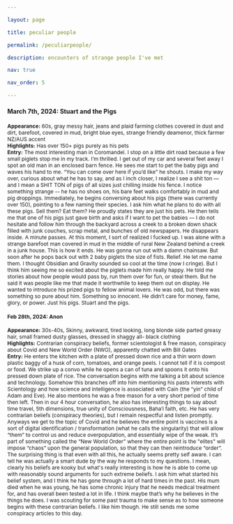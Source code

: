```yaml
---

layout: page

title: peculiar people

permalink: /peculiarpeople/

description: encounters of strange people I've met

nav: true

nav_order: 5

---
```

<h4>March 7th, 2024: Stuart and the Pigs</h4>
<div style="font-size: 12px;">

<b>Appearance:</b> 60s, gray messy hair, jeans and plaid farming clothes covered in dust and dirt, barefoot, covered in mud, bright blue eyes, strange friendly deamenor, thick farmer NZ/AUS accent<br>
<b>Highlights:</b> Has over 150+ pigs purely as his pets<br>
<b>Entry:</b> The most interesting man in Coromandel. I stop on a little dirt road because a few small piglets stop me in my track. I’m thrilled. I get out of my car and several feet away I spot an old man in an enclosed barn fence. He sees me start to pet the baby pigs and waves his hand to me. “You can come over here if you’d like” he shouts. I make my way over, curious about what he has to say, and as I inch closer, I realize I see a shit ton — and I mean a SHIT TON of pigs of all sizes just chilling inside his fence. I notice something strange -- he has no shoes on, his bare feet walks comfortably in mud and pig droppings. Immediately, he begins conversing about his pigs (there was currently over 150), pointing to a few naming their species. I ask him what he plans to do with all these pigs. Sell them? Eat them? He proudly states they are just his pets. He then tells me that one of his pigs just gave birth and asks if I want to pet the babies — I do not hesitate and follow him through the backyard across a creek to a broken down shack filled with junk couches, scrap metal, and bunches of old newspapers. He disappears inside. A minute passes. At this moment, I sort of realized I fucked up. I was alone with a strange barefoot man covered in mud in the middle of rural New Zealand behind a creek in a junk house. This is how it ends. He was gonna run out with a damn chainsaw. But soon after he pops back out with 2 baby piglets the size of fists. Relief. He let me name them. I thought Obsidian and Gravity sounded so cool at the time (now I cringe). But I think him seeing me so excited about the piglets made him really happy. He told me stories about how people would pass by, run them over for fun, or steal them. But he said it was people like me that made it worthwhile to keep them out on display. He wanted to introduce his prized pigs to fellow animal lovers. He was odd, but there was something so pure about him. Something so innocent. He didn’t care for money, fame, glory, or power. Just his pigs. Stuart and the pigs. 


<h4>Feb 28th, 2024: Anon</h4>
<div style="font-size: 12px;">

<b>Appearance:</b> 30s-40s, Skinny, awkward, tired looking, long blonde side parted greasy hair, small framed dusty glasses, dressed in shaggy all- black clothing<br>
<b>Highlights:</b> Contrarian conspiracy beliefs, former scientologist & free mason, conspiracy about Covid and New World Order (NWO), apparently chatted with Bill Gates<br>
<b>Entry:</b> He enters the kitchen with a plate of pressed down rice and
a thin worn down plastic baggy of a husk of corn, tomatoes, and orange peels. I cannot 
tell if it is compost or food. We strike up a convo while he opens a can of tuna and spoons 
it onto his pressed down plate of rice. The conversation begins with me talking a bit about science and technology. 
Somehow this branches off into him mentioning his pasts interests with Scientology 
and how science and intelligence is associated with Cain (the “yin” child of Adam and Eve). He 
also mentions he was a free mason for a very short period of time then left. Then in our 4 hour conversation, he also has interesting things to say about 
time travel, 5th dimensions, true unity of Consciousness, Baha’i faith, etc. He has very contrarian beliefs (conspiracy theories), but I remain respectful and listen promptly. Anyways we get to the 
topic of Covid and he believes the entire point is vaccines is a sort of digital identification / transformation (what he calls the singularity) that 
will allow “them” to control us and reduce overpopulation, and essentially wipe of the weak. It’s 
part of something called the “New World Order” where the entire point is the "elites" will impose “chaos” upon the general population, 
so that they can then reintroduce “order”. The surprising thing is that even with all this, he actually seems pretty self aware. I can tell he was actually a smart dude by the way he responds to my questions. I mean, clearly his beliefs are kooky but what's really interesting is how he is able to come up with reasonably sound arguments 
for such extreme beliefs. I ask him what started his belief system, and I think he has gone through a lot of hard times in the past. 
His mum died when he was young, he has some chronic injury that he needs medical treatment for, and has overall been tested a lot in life. 
I think maybe that’s why he believes in the things he does. I was scouting for some past trauma to make sense as to 
how someone begins with these contrarian beliefs. I like him though. He still sends me some conspiracy articles to this day.

